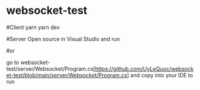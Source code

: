 # websocket-test

#Client
yarn
yarn dev

#Server
Open source in Visual Studio and run 

#or

go to  websocket-test/server/Websocket/Program.cs[https://github.com/UyLeQuoc/websocket-test/blob/main/server/Websocket/Program.cs]
and copy into your IDE to run

